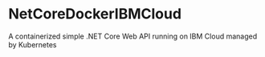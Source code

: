 # NetCoreDockerIBMCloud
A containerized simple .NET Core Web API running on IBM Cloud managed by Kubernetes
